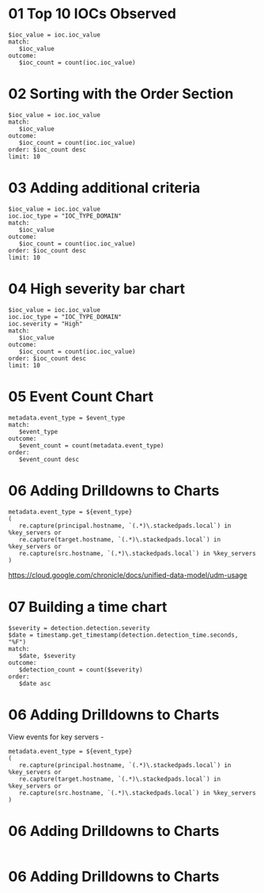 
# 01 Top 10 IOCs Observed

```
$ioc_value = ioc.ioc_value
match:
   $ioc_value
outcome:
   $ioc_count = count(ioc.ioc_value)
```
# 02 Sorting with the Order Section

```
$ioc_value = ioc.ioc_value
match:
   $ioc_value
outcome:
   $ioc_count = count(ioc.ioc_value)
order: $ioc_count desc
limit: 10

```
# 03 Adding additional criteria

```
$ioc_value = ioc.ioc_value
ioc.ioc_type = "IOC_TYPE_DOMAIN"
match:
   $ioc_value
outcome:
   $ioc_count = count(ioc.ioc_value)
order: $ioc_count desc
limit: 10
```

# 04 High severity bar chart

```
$ioc_value = ioc.ioc_value
ioc.ioc_type = "IOC_TYPE_DOMAIN"
ioc.severity = "High"
match:
   $ioc_value
outcome:
   $ioc_count = count(ioc.ioc_value)
order: $ioc_count desc
limit: 10
```

# 05 Event Count Chart

```
metadata.event_type = $event_type
match:
   $event_type
outcome:
   $event_count = count(metadata.event_type)
order:
   $event_count desc

```

# 06 Adding Drilldowns to Charts

```
metadata.event_type = ${event_type}
(
   re.capture(principal.hostname, `(.*)\.stackedpads.local`) in %key_servers or
   re.capture(target.hostname, `(.*)\.stackedpads.local`) in %key_servers or
   re.capture(src.hostname, `(.*)\.stackedpads.local`) in %key_servers
)
```

https://cloud.google.com/chronicle/docs/unified-data-model/udm-usage



# 07 Building a time chart

```
$severity = detection.detection.severity
$date = timestamp.get_timestamp(detection.detection_time.seconds, "%F")
match:
   $date, $severity
outcome:
   $detection_count = count($severity)
order:
   $date asc

```

# 06 Adding Drilldowns to Charts

View events for key servers - 
```
metadata.event_type = ${event_type}
(
   re.capture(principal.hostname, `(.*)\.stackedpads.local`) in %key_servers or
   re.capture(target.hostname, `(.*)\.stackedpads.local`) in %key_servers or
   re.capture(src.hostname, `(.*)\.stackedpads.local`) in %key_servers
)
```

# 06 Adding Drilldowns to Charts

```

```

# 06 Adding Drilldowns to Charts

```

```

